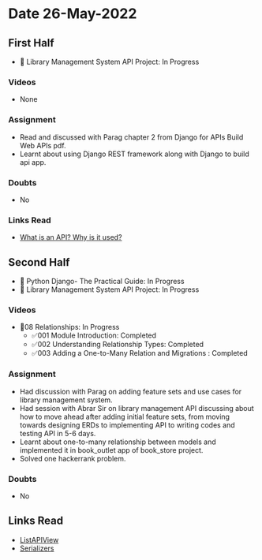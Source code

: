 # Date 26-May-2022

## First Half

- 🔄 Library Management System API Project: In Progress

### Videos

- None

### Assignment

- Read and discussed with Parag chapter 2 from Django for APIs Build Web APIs pdf.
- Learnt about using Django REST framework along with Django to build api app.

### Doubts

- No

### Links Read

- [What is an API? Why is it used?](https://www.bigcommerce.com/blog/what-is-an-api/#what-are-some-types-of-api-used)

## Second Half

- 🔄 Python Django- The Practical Guide: In Progress
- 🔄 Library Management System API Project: In Progress

### Videos

- 🔄08 Relationships: In Progress
  - ✅001 Module Introduction: Completed
  - ✅002 Understanding Relationship Types: Completed
  - ✅003 Adding a One-to-Many Relation and Migrations : Completed

### Assignment

- Had discussion with Parag on adding feature sets and use cases for library management system.
- Had session with Abrar Sir on library management API discussing about how to move ahead after adding initial feature sets, from moving towards designing ERDs to implementing API to writing codes and testing API in 5-6 days.
- Learnt about one-to-many relationship between models and implemented it in book_outlet app of book_store project.
- Solved one hackerrank problem.

### Doubts

- No

## Links Read

- [ListAPIView](https://www.django-rest-framework.org/api-guide/generic-views/#listapiview)
- [Serializers](https://www.django-rest-framework.org/api-guide/serializers/#modelserializer)

